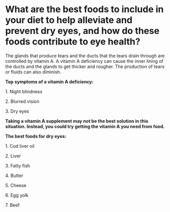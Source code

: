 # What are the best foods to include in your diet to help alleviate and prevent dry eyes, and how do these foods contribute to eye health?

The glands that produce tears and the ducts that the tears drain through are controlled by vitamin A. A vitamin A deficiency can cause the inner lining of the ducts and the glands to get thicker and rougher. The production of tears or fluids can also diminish.

**Top symptoms of a vitamin A deficiency:**

1\. Night blindness

2\. Blurred vision

3\. Dry eyes

**Taking a vitamin A supplement may not be the best solution in this situation. Instead, you could try getting the vitamin A you need from food.**

**The best foods for dry eyes:**

1\. Cod liver oil

2\. Liver

3\. Fatty fish

4\. Butter

5\. Cheese

6\. Egg yolk

7\. Beef